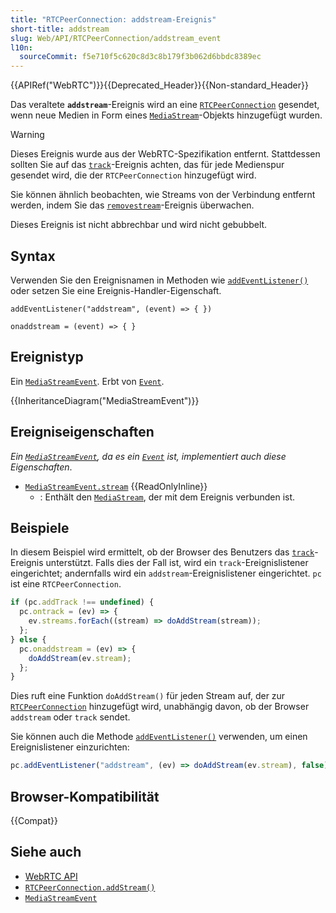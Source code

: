 ```yaml
---
title: "RTCPeerConnection: addstream-Ereignis"
short-title: addstream
slug: Web/API/RTCPeerConnection/addstream_event
l10n:
  sourceCommit: f5e710f5c620c8d3c8b179f3b062d6bbdc8389ec
---
```


{{APIRef("WebRTC")}}{{Deprecated_Header}}{{Non-standard_Header}}

Das veraltete **`addstream`**-Ereignis wird an eine [`RTCPeerConnection`](/de/docs/Web/API/RTCPeerConnection) gesendet, wenn neue Medien in Form eines [`MediaStream`](/de/docs/Web/API/MediaStream)-Objekts hinzugefügt wurden.

> [!WARNING]
> Dieses Ereignis wurde aus der WebRTC-Spezifikation entfernt. Stattdessen sollten Sie auf das [`track`](/de/docs/Web/API/RTCPeerConnection/track_event)-Ereignis achten, das für jede Medienspur gesendet wird, die der `RTCPeerConnection` hinzugefügt wird.

Sie können ähnlich beobachten, wie Streams von der Verbindung entfernt werden, indem Sie das [`removestream`](/de/docs/Web/API/RTCPeerConnection/removestream_event)-Ereignis überwachen.

Dieses Ereignis ist nicht abbrechbar und wird nicht gebubbelt.

## Syntax

Verwenden Sie den Ereignisnamen in Methoden wie [`addEventListener()`](/de/docs/Web/API/EventTarget/addEventListener) oder setzen Sie eine Ereignis-Handler-Eigenschaft.

```js-nolint
addEventListener("addstream", (event) => { })

onaddstream = (event) => { }
```

## Ereignistyp

Ein [`MediaStreamEvent`](/de/docs/Web/API/MediaStreamEvent). Erbt von [`Event`](/de/docs/Web/API/Event).

{{InheritanceDiagram("MediaStreamEvent")}}

## Ereigniseigenschaften

_Ein [`MediaStreamEvent`](/de/docs/Web/API/MediaStreamEvent), da es ein [`Event`](/de/docs/Web/API/Event) ist, implementiert auch diese Eigenschaften_.

- [`MediaStreamEvent.stream`](/de/docs/Web/API/MediaStreamEvent/stream) {{ReadOnlyInline}}
  - : Enthält den [`MediaStream`](/de/docs/Web/API/MediaStream), der mit dem Ereignis verbunden ist.

## Beispiele

In diesem Beispiel wird ermittelt, ob der Browser des Benutzers das [`track`](/de/docs/Web/API/RTCPeerConnection/track_event)-Ereignis unterstützt. Falls dies der Fall ist, wird ein `track`-Ereignislistener eingerichtet; andernfalls wird ein `addstream`-Ereignislistener eingerichtet. `pc` ist eine `RTCPeerConnection`.

```js
if (pc.addTrack !== undefined) {
  pc.ontrack = (ev) => {
    ev.streams.forEach((stream) => doAddStream(stream));
  };
} else {
  pc.onaddstream = (ev) => {
    doAddStream(ev.stream);
  };
}
```

Dies ruft eine Funktion `doAddStream()` für jeden Stream auf, der zur [`RTCPeerConnection`](/de/docs/Web/API/RTCPeerConnection) hinzugefügt wird, unabhängig davon, ob der Browser `addstream` oder `track` sendet.

Sie können auch die Methode [`addEventListener()`](/de/docs/Web/API/EventTarget/addEventListener) verwenden, um einen Ereignislistener einzurichten:

```js
pc.addEventListener("addstream", (ev) => doAddStream(ev.stream), false);
```

## Browser-Kompatibilität

{{Compat}}

## Siehe auch

- [WebRTC API](/de/docs/Web/API/WebRTC_API)
- [`RTCPeerConnection.addStream()`](/de/docs/Web/API/RTCPeerConnection/addStream)
- [`MediaStreamEvent`](/de/docs/Web/API/MediaStreamEvent)
